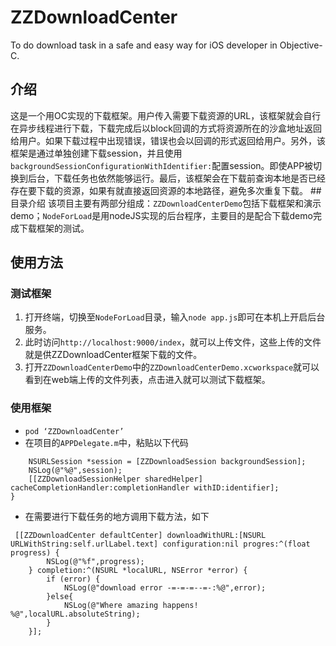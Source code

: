 # ZZDownloadCenter
To do download task in a safe and easy way for iOS developer in Objective-C.

## 介绍
这是一个用OC实现的下载框架。用户传入需要下载资源的URL，该框架就会自行在异步线程进行下载，下载完成后以block回调的方式将资源所在的沙盒地址返回给用户。如果下载过程中出现错误，错误也会以回调的形式返回给用户。另外，该框架是通过单独创建下载session，并且使用`backgroundSessionConfigurationWithIdentifier:`配置session。即使APP被切换到后台，下载任务也依然能够运行。最后，该框架会在下载前查询本地是否已经存在要下载的资源，如果有就直接返回资源的本地路径，避免多次重复下载。
##目录介绍
该项目主要有两部分组成：`ZZDownloadCenterDemo`包括下载框架和演示demo；`NodeForLoad`是用nodeJS实现的后台程序，主要目的是配合下载demo完成下载框架的测试。

## 使用方法
### 测试框架
1. 打开终端，切换至`NodeForLoad`目录，输入`node app.js`即可在本机上开启后台服务。
2. 此时访问`http://localhost:9000/index`，就可以上传文件，这些上传的文件就是供ZZDownloadCenter框架下载的文件。
3. 打开`ZZDownloadCenterDemo`中的`ZZDownloadCenterDemo.xcworkspace`就可以看到在web端上传的文件列表，点击进入就可以测试下载框架。


### 使用框架
* `pod ‘ZZDownloadCenter’`
* 在项目的`APPDelegate.m`中，粘贴以下代码

```- (void)application:(UIApplication *)application handleEventsForBackgroundURLSession:(NSString *)identifier completionHandler:(void (^)())completionHandler{
    NSURLSession *session = [ZZDownloadSession backgroundSession];
    NSLog(@"%@",session);
    [[ZZDownloadSessionHelper sharedHelper] cacheCompletionHandler:completionHandler withID:identifier];
}
```

* 在需要进行下载任务的地方调用下载方法，如下

```
 [[ZZDownloadCenter defaultCenter] downloadWithURL:[NSURL URLWithString:self.urlLabel.text] configuration:nil progres:^(float progress) {
        NSLog(@"%f",progress);
    } completion:^(NSURL *localURL, NSError *error) {
        if (error) {
            NSLog(@"download error -=-=-=--=-:%@",error);
        }else{
            NSLog(@"Where amazing happens! %@",localURL.absoluteString);
        }
    }];
```


